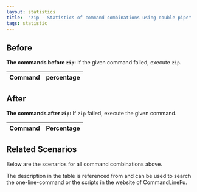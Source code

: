 ```yaml
---
layout: statistics
title:  "zip - Statistics of command combinations using double pipe"
tags: statistic
---
```


## Before

__The commands before `zip`:__ If the given command failed, execute `zip`.

| Command | percentage |
|--------|--------|



## After

__The commands after `zip`:__ If `zip` failed, execute the given command.

| Command | Percentage | 
|-------|--------|



## Related Scenarios

Below are the scenarios for all command combinations above.

The description in the table is referenced from and can be used to search the one-line-command or the scripts in the website of CommandLineFu.




